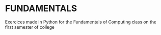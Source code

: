 # FUNDAMENTALS
Exercices made in Python for the Fundamentals of Computing class on the first semester of college 
